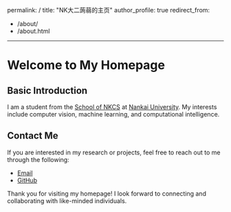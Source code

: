 

permalink: /
title: "NK大二蒟蒻的主页"
author_profile: true
redirect_from: 
  - /about/
  - /about.html
---

# Welcome to My Homepage

## Basic Introduction
I am a student from the [School of NKCS](https://cc.nankai.edu.cn/) at [Nankai University](http://www.nankai.edu.cn/main.htm). My interests include computer vision, machine learning, and computational intelligence.

## 
## Contact Me
If you are interested in my research or projects, feel free to reach out to me through the following:
- [Email](mailto:2310428@mail.nankai.edu.cn)
- [GitHub](https://github.com/IWITRIE)

Thank you for visiting my homepage! I look forward to connecting and collaborating with like-minded individuals.
